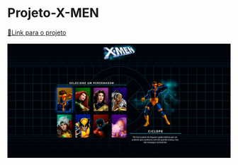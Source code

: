 # Projeto-X-MEN

<a target="_blank"  href="https://x-men-szpc-pied.vercel.app" rel="noreferrer noopener nofollow">🔗Link para o projeto</a>
<br>
<br>
<img src="./Readme-img/print-x-men.png" alt="" />

